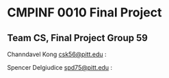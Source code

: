 # CMPINF 0010 Final Project

## Team CS, Final Project Group 59

Channdavel Kong csk56@pitt.edu : 

Spencer Delgiudice spd75@pitt.edu :
